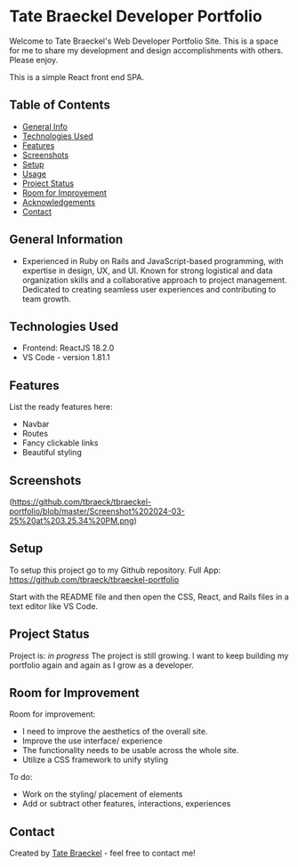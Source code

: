 # Tate Braeckel Developer Portfolio
Welcome to Tate Braeckel's Web Developer Portfolio Site. This is a space for me to share my development and design accomplishments with others. Please enjoy.

This is a simple React front end SPA.

<!-- Live demo [_here_](https://youtu.be/RZ5tK-JDJkA). If you have the project hosted somewhere, include the link here. -->

## Table of Contents
* [General Info](#general-information)
* [Technologies Used](#technologies-used)
* [Features](#features)
* [Screenshots](#screenshots)
* [Setup](#setup)
* [Usage](#usage)
* [Project Status](#project-status)
* [Room for Improvement](#room-for-improvement)
* [Acknowledgements](#acknowledgements)
* [Contact](#contact)
<!-- * [License](#license) -->


## General Information
-  Experienced in Ruby on Rails and JavaScript-based programming, with expertise in design, UX, and UI. Known for strong logistical and data organization skills and a collaborative approach to project management. Dedicated to creating seamless user experiences and contributing to team growth.


## Technologies Used
- Frontend: ReactJS 18.2.0
- VS Code - version 1.81.1

## Features
List the ready features here:
- Navbar
- Routes
- Fancy clickable links
- Beautiful styling


## Screenshots
(https://github.com/tbraeck/tbraeckel-portfolio/blob/master/Screenshot%202024-03-25%20at%203.25.34%20PM.png)

## Setup
To setup this project go to my Github repository.
Full App: https://github.com/tbraeck/tbraeckel-portfolio

Start with the README file and then open the CSS, React, and Rails files in a text editor like VS Code.

<!-- ## Usage -->
<!-- Below are snippets of some code within the project.

//React example for FreeStuffsCard component//

` const handleClaim = () => {

      if (stuff.user_id === user.id) {
        setErrors(["You cannot claim your own item."]);
        return;
      }

      fetch(`/user_free_stuffs/${stuff.id}/claim`, {
        method: 'POST',
        headers: {
          'Content-Type': 'application/json',
        },
        body: JSON.stringify(stuff)
      })
        .then((response) => {
          if (response.ok) {
            return response.json();
          } else {
            throw new Error('Failed to claim item. Please try again.');
          }
        })
        .then((newStuff) => {
          handleUpdateFreeStuffs(newStuff);
        })
        .catch((error) => {
          console.error('Error claiming item:', error);
          setErrors(['Failed to claim item. Please try again.']);
        });
  };` 

//Rails example for FreeStuffs Controller actions//

`def return
    @free_stuff = FreeStuff.find(params[:id])

    if @free_stuff.claimant_id 
      @free_stuff.update(claimant_id: nil)

      render json: @free_stuff
    else
      render json: { error: 'Item could not be returned' }, status: :unprocessable_entity
    end
  end

  def update
    if @free_stuff.update(free_stuffs_params)
      render json: @free_stuff
    else
      render json: @free_stuff.errors, status: :unprocessable_entity
    end
  end` -->


## Project Status
Project is: _in progress_ The project is still growing. I want to keep building my portfolio again and again as  I grow as a developer. 


## Room for Improvement

Room for improvement:
- I need to improve the aesthetics of the overall site. 
- Improve the use interface/ experience
- The functionality needs to be usable across the whole site.
- Utilize a CSS framework to unify styling

To do:
- Work on the styling/ placement of elements
- Add or subtract other features, interactions, experiences


<!-- ## Acknowledgements

- People are struggling and at the same time have fewer people in their own communities they can lean on for help or support. This site can help alleviate some of those problems by cutting out the monetary side of goods and services and returning to a bartering system.
- I see that many people feel disconnected from their own communities and this is a way to help reconnect people. -->

## Contact
Created by [Tate Braeckel](www.linkedin.com/in/tate-braeckel) - feel free to contact me!


